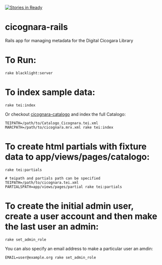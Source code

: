 [![Stories in Ready](https://badge.waffle.io/pulibrary/cicognara-rails.png?label=ready&title=Ready)](https://waffle.io/pulibrary/cicognara-rails)

# cicognara-rails
Rails app for managing metadata for the Digital Cicogara Library

# To Run:
```
rake blacklight:server
```

# To index sample data:
```
rake tei:index
```

Or checkout [cicognara-catalogo](https://github.com/pulibrary/cicognara-catalogo) and index the full
 Catalogo:
```
TEIPATH=/path/to/Catalogo_Cicognara.tei.xml MARCPATH=/path/to/cicognara.mrx.xml rake tei:index
```

# To create html partials with fixture data to app/views/pages/catalogo:
```
rake tei:partials

# teipath and partials path can be specified
TEIPATH=/path/to/cicognara.tei.xml PARTIALSPATH=app/views/pages/partial rake tei:partials
```

# To create the initial admin user, create a user account and then make the last user an admin:
```
rake set_admin_role
```

You can also specify an email address to make a particular user an amdin:
```
EMAIL=user@example.org rake set_admin_role
```
